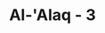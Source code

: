 ---
title: "Al-'Alaq - 3"
no: 3
arabic_no: ٣
ayah: اِقْرَأْ وَرَبُّكَ الْاَكْرَمُۙ
translation: "Bacalah, dan Tuhanmulah Yang Mahamulia,"
tafsir: "Allah meminta manusia membaca lagi, yang mengandung arti bahwa membaca yang akan membuahkan ilmu dan iman itu perlu dilakukan berkali-kali, minimal dua kali. Bila Al-Qur'an atau alam ini dibaca dan diselidiki berkali-kali, maka manusia akan menemukan bahwa Allah itu pemurah, yaitu bahwa Ia akan mencurahkan pengetahuan-Nya kepadanya dan akan memperkokoh imannya."
---